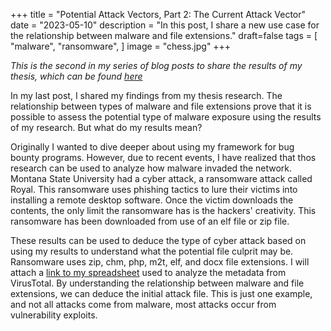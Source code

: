 +++
title = "Potential Attack Vectors, Part 2: The Current Attack Vector"
date = "2023-05-10"
description = "In this post, I share a new use case for the relationship between malware and file extensions."
draft=false
tags = [
    "malware",
    "ransomware",
]
image = "chess.jpg"
+++

_This is the second in my series of blog posts to share the results of my thesis, which can be found [here](/assets/thesis.pdf)_

In my last post, I shared my findings from my thesis research. The relationship between types of malware and file extensions prove that it is possible to assess the potential type of malware exposure using the results of my research. But what do my results mean?

Originally I wanted to dive deeper about using my framework for bug bounty programs. However, due to recent events, I have realized that thos research can be used to analyze how malware invaded the network. Montana State University had a cyber attack, a ransomware attack called Royal. This ransomware uses phishing tactics to lure their victims into installing a remote desktop software. Once the victim downloads the contents, the only limit the ransomware has is the hackers' creativity. This ransomware has been downloaded from use of an elf file or zip file. 

These results can be used to deduce the type of cyber attack based on using my results to understand what the potential file culprit may be. Ransomware uses zip, chm, php, m2t, elf, and docx file extensions. I will attach a [link to my spreadsheet](https://docs.google.com/spreadsheets/d/1fxfTXdPuV0W3yMG88eG9h4VKlRgbmHZWidqk-2neku8/edit?usp=sharing) used to analyze the metadata from VirusTotal. By understanding the relationship between malware and file extensions, we can deduce the initial attack file. This is just one example, and not all attacks come from malware, most attacks occur from vulnerability exploits.